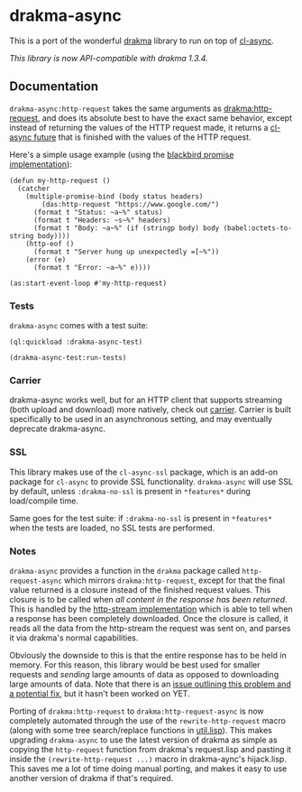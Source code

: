 drakma-async
============
This is a port of the wonderful [drakma](http://weitz.de/drakma/) library to run
on top of [cl-async](https://github.com/orthecreedence/cl-async).

*This library is now API-compatible with drakma 1.3.4.*

Documentation
-------------
`drakma-async:http-request` takes the same arguments as [drakma:http-request](http://weitz.de/drakma/#http-request),
and does its absolute best to have the exact same behavior, except instead of
returning the values of the HTTP request made, it returns a [cl-async future](http://orthecreedence.github.com/cl-async/future)
that is finished with the values of the HTTP request.

Here's a simple usage example (using the [blackbird promise implementation](http://orthecreedence.github.com/blackbird)):

```common-lisp
(defun my-http-request ()
  (catcher
    (multiple-promise-bind (body status headers)
        (das:http-request "https://www.google.com/")
      (format t "Status: ~a~%" status)
      (format t "Headers: ~s~%" headers)
      (format t "Body: ~a~%" (if (stringp body) body (babel:octets-to-string body))))
    (http-eof ()
      (format t "Server hung up unexpectedly =[~%"))
    (error (e)
      (format t "Error: ~a~%" e))))

(as:start-event-loop #'my-http-request)
```

### Tests
`drakma-async` comes with a test suite:

```common-lisp
(ql:quickload :drakma-async-test)

(drakma-async-test:run-tests)
```

### Carrier

drakma-async works well, but for an HTTP client that supports streaming (both
upload and download) more natively, check out [carrier](https://github.com/orthecreedence/carrier).
Carrier is built specifically to be used in an asynchronous setting, and may
eventually deprecate drakma-async.

### SSL
This library makes use of the `cl-async-ssl` package, which is an add-on package
for `cl-async` to provide SSL functionality. `drakma-async` will use SSL by
default, unless `:drakma-no-ssl` is present in `*features*` during load/compile
time.

Same goes for the test suite: if `:drakma-no-ssl` is present in `*features*`
when the tests are loaded, no SSL tests are performed.

### Notes
`drakma-async` provides a function in the `drakma` package called `http-request-async`
which mirrors `drakma:http-request`, except for that the final value returned is
a closure instead of the finished request values. This closure is to be called
when *all content in the response has been returned*. This is handled by the
[http-stream implementation](https://github.com/orthecreedence/drakma-async/blob/master/http-stream.lisp)
which is able to tell when a response has been completely downloaded. Once the
closure is called, it reads all the data from the http-stream the request was
sent on, and parses it via drakma's normal capabilities.

Obviously the downside to this is that the entire response has to be held in
memory. For this reason, this library would be best used for smaller requests
and *sending* large amounts of data as opposed to downloading large amounts of
data. Note that there is an [issue outlining this problem and a potential fix](/orthecreedence/drakma-async/issues/5),
but it hasn't been worked on YET.

Porting of `drakma:http-request` to `drakma:http-request-async` is now completely
automated through the use of the `rewrite-http-request` macro (along with some
tree search/replace functions in [util.lisp](https://github.com/orthecreedence/drakma-async/blob/master/util.lisp)).
This makes upgrading `drakma-async` to use the latest version of drakma as
simple as copying the `http-request` function from drakma's request.lisp and
pasting it inside the `(rewrite-http-request ...)` macro in drakma-aync's
hijack.lisp. This saves me a lot of time doing manual porting, and makes it
easy to use another version of drakma if that's required.
